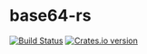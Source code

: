 # base64-rs
[![Build Status][ci-img]][ci]
[![Crates.io version][crate-img]][crate]

[ci-img]:    https://travis-ci.org/asukharev/base64-rs.svg?branch=master
[ci]:        https://travis-ci.org/asukharev/base64-rs
[crate-img]: http://img.shields.io/crates/v/base64-rs.svg
[crate]:     https://crates.io/crates/base64-rs
